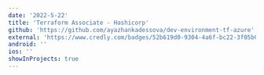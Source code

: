 ```yaml
---
date: '2022-5-22'
title: 'Terraform Associate - Hashicorp'
github: 'https://github.com/ayazhankadessova/dev-environment-tf-azure'
external: 'https://www.credly.com/badges/52b619d0-9304-4a6f-bc22-3f05b057113c/linked_in?t=rycwkt'
android: ''
ios: ''
showInProjects: true
---
```

